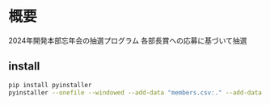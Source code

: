 # 概要

2024年開発本部忘年会の抽選プログラム
各部長賞への応募に基づいて抽選

## install

```bash
pip install pyinstaller
pyinstaller --onefile --windowed --add-data "members.csv:." --add-data "gacha.gif:." gacha.py
```
